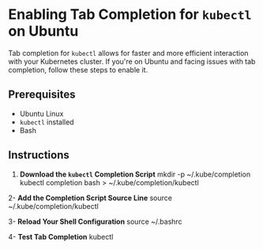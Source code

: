 # Enabling Tab Completion for `kubectl` on Ubuntu

Tab completion for `kubectl` allows for faster and more efficient interaction with your Kubernetes cluster. If you're on Ubuntu and facing issues with tab completion, follow these steps to enable it.

## Prerequisites

- Ubuntu Linux
- `kubectl` installed
- Bash 

## Instructions

1. **Download the `kubectl` Completion Script**
   mkdir -p ~/.kube/completion
   kubectl completion bash > ~/.kube/completion/kubectl

2- **Add the Completion Script Source Line**
   source ~/.kube/completion/kubectl

3- **Reload Your Shell Configuration**
   source ~/.bashrc

4- **Test Tab Completion**
   kubectl

